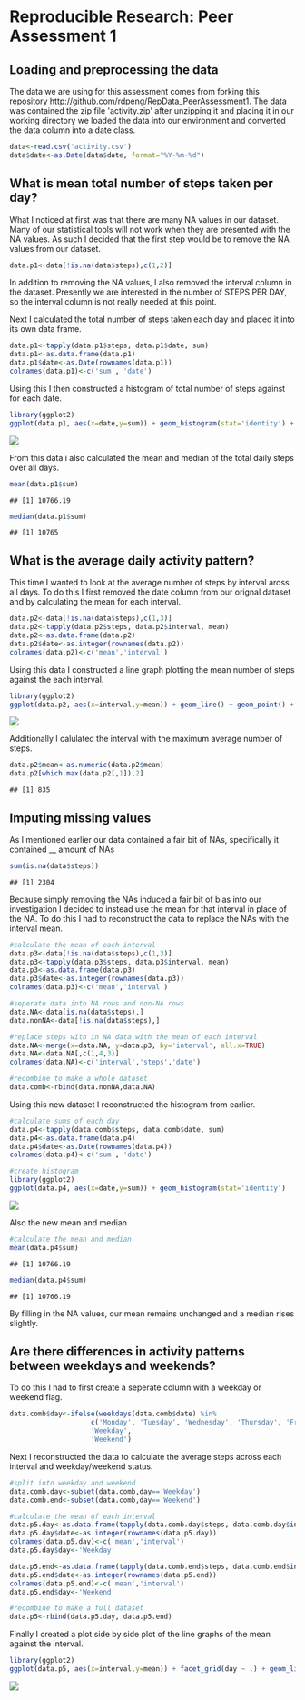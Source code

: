# Reproducible Research: Peer Assessment 1


## Loading and preprocessing the data
The data we are using for this assessment comes from forking this repository http://github.com/rdpeng/RepData_PeerAssessment1. The data was contained the zip file 'activity.zip' after unzipping it and placing it in our working directory we loaded the data into our environment and converted the data column into a date class.

```r
data<-read.csv('activity.csv')
data$date<-as.Date(data$date, format="%Y-%m-%d")
```


## What is mean total number of steps taken per day?
What I noticed at first was that there are many NA values in our dataset. Many of our statistical tools will not work when they are presented with the NA values. As such I decided that the first step would be to remove the NA values from our dataset.

```r
data.p1<-data[!is.na(data$steps),c(1,2)]
```
In addition to removing the NA values, I also removed the interval column in the dataset. Presently we are interested in the number of STEPS PER DAY, so the interval column is not really needed at this point.  

Next I calculated the total number of steps taken each day and placed it into its own data frame.

```r
data.p1<-tapply(data.p1$steps, data.p1$date, sum)
data.p1<-as.data.frame(data.p1)
data.p1$date<-as.Date(rownames(data.p1))
colnames(data.p1)<-c('sum', 'date')
```
Using this I then constructed a histogram of total number of steps against for each date.

```r
library(ggplot2)
ggplot(data.p1, aes(x=date,y=sum)) + geom_histogram(stat='identity') + labs(title = "Total steps per day", x = "Date", y = "Total number of steps")
```

![](./PA1_template_files/figure-html/unnamed-chunk-4-1.png) 

From this data i also calculated the mean and median of the total daily steps over all days.

```r
mean(data.p1$sum)
```

```
## [1] 10766.19
```

```r
median(data.p1$sum)
```

```
## [1] 10765
```

## What is the average daily activity pattern?
This time I wanted to look at the average number of steps by interval aross all days.
To do this I first removed the date column from our orignal dataset and by calculating the mean for each interval.

```r
data.p2<-data[!is.na(data$steps),c(1,3)]
data.p2<-tapply(data.p2$steps, data.p2$interval, mean)
data.p2<-as.data.frame(data.p2)
data.p2$date<-as.integer(rownames(data.p2))
colnames(data.p2)<-c('mean','interval')
```

Using this data I constructed a line graph plotting the mean number of steps against the each interval.

```r
library(ggplot2)
ggplot(data.p2, aes(x=interval,y=mean)) + geom_line() + geom_point() + labs(title = "Average daily activity", x = "Interval", y = "Average number of steps")
```

![](./PA1_template_files/figure-html/unnamed-chunk-7-1.png) 

Additionally I calulated the interval with the maximum average number of steps.

```r
data.p2$mean<-as.numeric(data.p2$mean)
data.p2[which.max(data.p2[,1]),2]
```

```
## [1] 835
```

## Imputing missing values
As I mentioned earlier our data contained a fair bit of NAs, specifically it contained __ amount of NAs

```r
sum(is.na(data$steps))
```

```
## [1] 2304
```

Because simply removing the NAs induced a fair bit of bias into our investigation I decided to instead use the mean for that interval in place of the NA. To do this I had to reconstruct the data to replace the NAs with the interval mean.


```r
#calculate the mean of each interval
data.p3<-data[!is.na(data$steps),c(1,3)]
data.p3<-tapply(data.p3$steps, data.p3$interval, mean)
data.p3<-as.data.frame(data.p3)
data.p3$date<-as.integer(rownames(data.p3))
colnames(data.p3)<-c('mean','interval')

#seperate data into NA rows and non-NA rows
data.NA<-data[is.na(data$steps),]
data.nonNA<-data[!is.na(data$steps),]

#replace steps with in NA data with the mean of each interval
data.NA<-merge(x=data.NA, y=data.p3, by='interval', all.x=TRUE)
data.NA<-data.NA[,c(1,4,3)]
colnames(data.NA)<-c('interval','steps','date')

#recombine to make a whole dataset
data.comb<-rbind(data.nonNA,data.NA)
```

Using this new dataset I reconstructed the histogram from earlier.

```r
#calculate sums of each day
data.p4<-tapply(data.comb$steps, data.comb$date, sum)
data.p4<-as.data.frame(data.p4)
data.p4$date<-as.Date(rownames(data.p4))
colnames(data.p4)<-c('sum', 'date')

#create histogram
library(ggplot2)
ggplot(data.p4, aes(x=date,y=sum)) + geom_histogram(stat='identity')
```

![](./PA1_template_files/figure-html/unnamed-chunk-11-1.png) 

Also the new mean and median

```r
#calculate the mean and median
mean(data.p4$sum)
```

```
## [1] 10766.19
```

```r
median(data.p4$sum)
```

```
## [1] 10766.19
```

By filling in the NA values, our mean remains unchanged and a median rises slightly.
## Are there differences in activity patterns between weekdays and weekends?
To do this I had to first create a seperate column with a weekday or weekend flag.

```r
data.comb$day<-ifelse(weekdays(data.comb$date) %in% 
                    c('Monday', 'Tuesday', 'Wednesday', 'Thursday', 'Friday'),
                    'Weekday',
                    'Weekend')
```

Next I reconstructed the data to calculate the average steps across each interval and weekday/weekend status.

```r
#split into weekday and weekend
data.comb.day<-subset(data.comb,day=='Weekday')
data.comb.end<-subset(data.comb,day=='Weekend')

#calculate the mean of each interval
data.p5.day<-as.data.frame(tapply(data.comb.day$steps, data.comb.day$interval, mean))
data.p5.day$date<-as.integer(rownames(data.p5.day))
colnames(data.p5.day)<-c('mean','interval')
data.p5.day$day<-'Weekday'

data.p5.end<-as.data.frame(tapply(data.comb.end$steps, data.comb.end$interval, mean))
data.p5.end$date<-as.integer(rownames(data.p5.end))
colnames(data.p5.end)<-c('mean','interval')
data.p5.end$day<-'Weekend'

#recombine to make a full dataset
data.p5<-rbind(data.p5.day, data.p5.end)
```

Finally I created a plot side by side plot of the line graphs of the mean against the interval.

```r
library(ggplot2)
ggplot(data.p5, aes(x=interval,y=mean)) + facet_grid(day ~ .) + geom_line() + geom_point() + labs(title="Average steps by weekday/weekend and interval", x = "Interval", y="Number of steps")
```

![](./PA1_template_files/figure-html/unnamed-chunk-15-1.png) 
